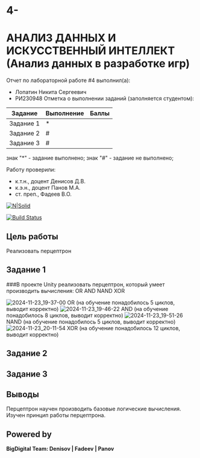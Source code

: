 # 4-
# АНАЛИЗ ДАННЫХ И ИСКУССТВЕННЫЙ ИНТЕЛЛЕКТ (Анализ данных в разработке игр)

Отчет по лабораторной работе #4 выполнил(а):
- Лопатин Никита Сергеевич
- РИ230948
Отметка о выполнении заданий (заполняется студентом):

| Задание | Выполнение | Баллы |
| ------ | ------ | ------ |
| Задание 1 | * |  |
| Задание 2 | # |  |
| Задание 3 | # |  |

знак "*" - задание выполнено; знак "#" - задание не выполнено;

Работу проверили:
- к.т.н., доцент Денисов Д.В.
- к.э.н., доцент Панов М.А.
- ст. преп., Фадеев В.О.

[![N|Solid](https://cldup.com/dTxpPi9lDf.thumb.png)](https://nodesource.com/products/nsolid)

[![Build Status](https://travis-ci.org/joemccann/dillinger.svg?branch=master)](https://travis-ci.org/joemccann/dillinger)


## Цель работы
Реализовать перцептрон 


## Задание 1
###В проекте Unity реализовать перцептрон, который умеет производить вычисления:
OR 
AND 
NAND 
XOR 



![2024-11-23_19-37-00](https://github.com/user-attachments/assets/26e277a8-589f-4795-bc57-b143430db051) OR (на обучение понадобилось 5 циклов, выводит корректно)
![2024-11-23_19-46-22](https://github.com/user-attachments/assets/5c2faa29-7144-46ca-b11a-b5a6c6dc2d93) AND (на обучение понадобилось 8 циклов, выводит корректно)
![2024-11-23_19-51-26](https://github.com/user-attachments/assets/cf2e2d88-be5a-4df4-a4d7-80844392c144) NAND (на обучение понадобилось 5 циклов, выводит корректно)
![2024-11-23_20-11-54](https://github.com/user-attachments/assets/1b518ae5-4632-4738-ad98-681ba035a85c) XOR (на обучение понадобилось 12 циклов, выводит корректно)




## Задание 2



## Задание 3



## Выводы

Перцептрон научен производить базовые логические вычисления. Изучен принцип работы перцептрона.


## Powered by

**BigDigital Team: Denisov | Fadeev | Panov**
